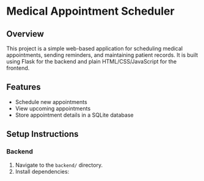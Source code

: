 # Medical Appointment Scheduler

## Overview

This project is a simple web-based application for scheduling medical appointments, sending reminders, and maintaining patient records. It is built using Flask for the backend and plain HTML/CSS/JavaScript for the frontend.

## Features

- Schedule new appointments
- View upcoming appointments
- Store appointment details in a SQLite database

## Setup Instructions

### Backend

1. Navigate to the `backend/` directory.
2. Install dependencies:
